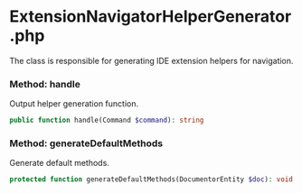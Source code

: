 # ExtensionNavigatorHelperGenerator.php

The class is responsible for generating IDE extension helpers for navigation.

### Method: handle
Output helper generation function.
```php
public function handle(Command $command): string
```

### Method: generateDefaultMethods
Generate default methods.
```php
protected function generateDefaultMethods(DocumentorEntity $doc): void
```
